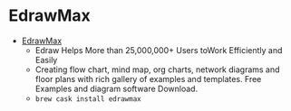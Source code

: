 # EdrawMax
- [EdrawMax](https://www.edrawsoft.com/)
  -  Edraw Helps More than 25,000,000+ Users toWork Efficiently and Easily
  - Creating flow chart, mind map, org charts, network diagrams and floor plans with rich gallery of examples and templates. Free Examples and diagram software Download.
  - `brew cask install edrawmax`
